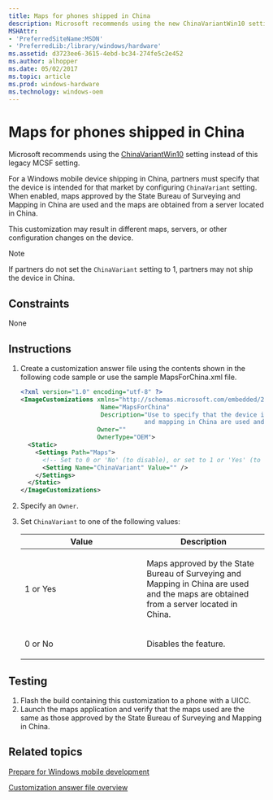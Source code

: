 ```yaml
---
title: Maps for phones shipped in China
description: Microsoft recommends using the new ChinaVariantWin10 setting instead of this legacy MCSF setting.For a Windows mobile device shipping in China, partners must specify that the device is intended for that market by configuring ChinaVariant setting.
MSHAttr:
- 'PreferredSiteName:MSDN'
- 'PreferredLib:/library/windows/hardware'
ms.assetid: d3723ee6-3615-4ebd-bc34-274fe5c2e452
ms.author: alhopper
ms.date: 05/02/2017
ms.topic: article
ms.prod: windows-hardware
ms.technology: windows-oem
---
```

# Maps for phones shipped in China

Microsoft recommends using the [ChinaVariantWin10](https://msdn.microsoft.com/library/windows/hardware/mt203640) setting instead of this legacy MCSF setting.

For a Windows mobile device shipping in China, partners must specify that the device is intended for that market by configuring `ChinaVariant` setting. When enabled, maps approved by the State Bureau of Surveying and Mapping in China are used and the maps are obtained from a server located in China.

This customization may result in different maps, servers, or other configuration changes on the device.

> [!Note]
> If partners do not set the `ChinaVariant` setting to 1, partners may not ship the device in China.

## <a href="" id="constraints---none"></a>Constraints

None

## <a href="" id="instructions-"></a>Instructions

1. Create a customization answer file using the contents shown in the following code sample or use the sample MapsForChina.xml file.

   ```xml
   <?xml version="1.0" encoding="utf-8" ?>
   <ImageCustomizations xmlns="http://schemas.microsoft.com/embedded/2004/10/ImageUpdate"
                         Name="MapsForChina"
                         Description="Use to specify that the device is instended for shipping in China. When enabled, maps approved by the State Burue of Surveying and Mapping
                                     and mapping in China are used and the maps are obtained froma  server located in China."
                        Owner=""
                        OwnerType="OEM">
     <Static>
       <Settings Path="Maps">
         <!-- Set to 0 or 'No' (to disable), or set to 1 or 'Yes' (to enable maps for China) -->
         <Setting Name="ChinaVariant" Value="" />
       </Settings>
     </Static>
   </ImageCustomizations>
   ```

1. Specify an `Owner`.
1. Set `ChinaVariant` to one of the following values:

    <table>
    <colgroup>
    <col width="50%" />
    <col width="50%" />
    </colgroup>
    <thead>
    <tr class="header">
    <th>Value</th>
    <th>Description</th>
    </tr>
    </thead>
    <tbody>
    <tr class="odd">
    <td><p>1 or Yes</p></td>
    <td><p>Maps approved by the State Bureau of Surveying and Mapping in China are used and the maps are obtained from a server located in China.</p></td>
    </tr>
    <tr class="even">
    <td><p>0 or No</p></td>
    <td><p>Disables the feature.</p></td>
    </tr>
    </tbody>
    </table>

## <a href="" id="testing-"></a>Testing

1. Flash the build containing this customization to a phone with a UICC.
1. Launch the maps application and verify that the maps used are the same as those approved by the State Bureau of Surveying and Mapping in China.

## Related topics

[Prepare for Windows mobile development](https://docs.microsoft.com/en-us/windows-hardware/manufacture/mobile/preparing-for-windows-mobile-development)

[Customization answer file overview](https://docs.microsoft.com/en-us/windows-hardware/customize/mobile/mcsf/customization-answer-file)
